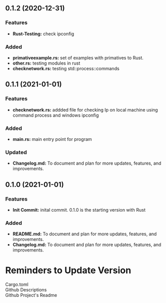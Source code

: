
<a name="0.1.2"></a>

## 0.1.2 (2020-12-31)
### Features
* **Rust-Testing:** check ipconfig 

### Added
* **primativeexample.rs:** set of examples with primatives to Rust. 
* **other.rs:** testing modules in rust
* **checknetwork.rs:** testing std::process::commands

<a name="0.1.1"></a>

## 0.1.1 (2021-01-01) 
### Features
* **checknetwork.rs:** addded file for checking Ip on local machine using command process and windows ipconfig


### Added
* **main.rs:** main entry point for program 

### Updated
* **Changelog.md:** To document and plan for more updates, features, and improvements.


<a name="0.1.0"></a>

## 0.1.0 (2021-01-01) 

### Features
* **Init Commit:** inital commit. 0.1.0 is the starting version with Rust


### Added
* **README.md:** To document and plan for more updates, features, and improvements.
* **Changelog.md:** To document and plan for more updates, features, and improvements.


# Reminders to Update Version
Cargo.toml  
Github Descriptions  
Github Project's Readme  

